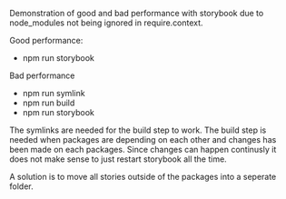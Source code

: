 Demonstration of good and bad performance with storybook due to node_modules not being ignored in require.context.

Good performance:

- npm run storybook

Bad performance
- npm run symlink
- npm run build
- npm run storybook

The symlinks are needed for the build step to work. The build step is needed when packages are depending on each other and changes has been made on each packages. Since changes can happen continusly it does not make sense to just restart storybook all the time.

A solution is to move all stories outside of the packages into a seperate folder.
